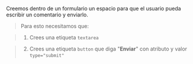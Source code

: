 Creemos dentro de un formulario un espacio para que el usuario pueda escribir un comentario y enviarlo.

> Para esto necesitamos que:

> 1. Crees una etiqueta `textarea`

> 2. Crees una etiqueta `button` que diga "**Enviar**" con atributo y valor `type="submit"` 